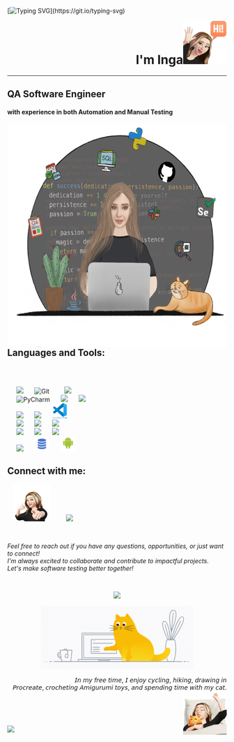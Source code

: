 
[![Typing SVG](https://readme-typing-svg.herokuapp.com?color=800000&size=29&multiline=true&width=700&lines=Hello+World!+Welcome+To+My+GitHub+Profile!)](https://git.io/typing-svg)
<div align="right" >
<img align="right" width="100"  src= "images/1 (4).JPG">
<br>
<br>
  
# I'm Inga 

</div>

---

## QA Software Engineer 
#### with experience in both Automation and Manual Testing
<img align="right" width="618" height="512" src= "images/Untitled_Artwork.png">
<br>

## Languages and Tools:

<br>
<br>

&ensp;&emsp;<img src="https://cdn.jsdelivr.net/gh/devicons/devicon/icons/github/github-original-wordmark.svg" width="35"/>
&ensp;&emsp;<img alt="Git" width="35px" style="padding-right:10px;" src="https://cdn.jsdelivr.net/gh/devicons/devicon/icons/git/git-original.svg" />
&ensp;&emsp;<img src="https://cdn.jsdelivr.net/gh/devicons/devicon/icons/python/python-original-wordmark.svg" width="35"/> <br>
&ensp;&emsp;<img src="https://blog.jetbrains.com/wp-content/uploads/2019/01/pycharm_icon.svg" width="35" alt="PyCharm"/> 
&ensp;&emsp;<img src="https://d2h1nbmw1jjnl.cloudfront.net/company_directory_entries/company_logos/000/000/328/original/bstack_2x.png?1582638320" width="35"/>
&ensp;&emsp;<img src="https://cdn.jsdelivr.net/gh/devicons/devicon/icons/html5/html5-original-wordmark.svg" width="35"/> <br>
&ensp;&emsp;<img src="https://cdn.jsdelivr.net/gh/devicons/devicon/icons/css3/css3-original-wordmark.svg" width="35"/>
&ensp;&emsp;<img src="https://cdn.jsdelivr.net/gh/devicons/devicon/icons/selenium/selenium-original.svg"  width="30"/>
&ensp;&emsp;<img src="https://github.com/devicons/devicon/blob/master/icons/vscode/vscode-original-wordmark.svg" title="VSCode" alt="VSCode" width="35"/><br> 
&ensp;&emsp;<img src="https://cdn.jsdelivr.net/gh/devicons/devicon/icons/jira/jira-plain-wordmark.svg" width="35"/> 
&ensp;&emsp;<img src="https://res.cloudinary.com/postman/image/upload/t_team_logo/v1629869194/team/2893aede23f01bfcbd2319326bc96a6ed0524eba759745ed6d73405a3a8b67a8" width="34" />
&ensp;&emsp;<img src="https://cdn.jsdelivr.net/gh/devicons/devicon/icons/firefox/firefox-original.svg" width="35"/> <br>
&ensp;&emsp;<img src="https://cdn.jsdelivr.net/gh/devicons/devicon/icons/safari/safari-original.svg" width="35"/>
&ensp;&emsp;<img src="https://cdn.jsdelivr.net/gh/devicons/devicon/icons/chrome/chrome-original.svg" width="35"/>
&ensp;&emsp;<img src="https://cdn.jsdelivr.net/gh/devicons/devicon/icons/slack/slack-original.svg" width="32"/><br>
&ensp;&emsp;<img src="https://cdn.jsdelivr.net/gh/devicons/devicon/icons/mysql/mysql-plain-wordmark.svg" width="35"/>
&ensp;&emsp;<img src="https://raw.githubusercontent.com/github/explore/80688e429a7d4ef2fca1e82350fe8e3517d3494d/topics/sql/sql.png" width="35"/>
&ensp;&emsp;<img src="https://github.com/devicons/devicon/blob/master/icons/android/android-original-wordmark.svg" title="Android" alt="Android" width="35"/>
<br>

## Connect with me: 
&emsp;<img  width="85"  src= "images/1 (26).JPG"> &emsp;&emsp;
<a href="https://www.linkedin.com/in/ingajumir/" target="blank" ><img  src="https://img.shields.io/badge/LinkedIn-0077B5?style=for-the-badge&logo=linkedin&logoColor=white" /></a>


<br>


*Feel free to reach out if you have any questions, opportunities, or just want to connect! <br> I'm always excited to collaborate and contribute to impactful projects. <br> Let's make software testing better together!*

<br>

<p align="center">
  <a href="https://github.com/DenverCoder1/readme-typing-svg">
    <img src="https://readme-typing-svg.demolab.com/?lines=Software%20QA%20Automation%20Engineer;Experienced%20UI%20and%20API%20Tester;Always%20learning%20new%20things%20:)&font=Fira%20Code&center=true&width=440&height=45&color=FFA500&vCenter=true&pause=1000&size=22" /></a>
</p> 
<p align="center">
<img  width="350" src="images/cat-coding.gif" >
</p>
<p align="right">
 𝘐𝘯 𝘮𝘺 𝘧𝘳𝘦𝘦 𝘵𝘪𝘮𝘦, 𝘐 𝘦𝘯𝘫𝘰𝘺 𝘤𝘺𝘤𝘭𝘪𝘯𝘨, 𝘩𝘪𝘬𝘪𝘯𝘨, 𝘥𝘳𝘢𝘸𝘪𝘯𝘨 𝘪𝘯 <br>𝘗𝘳𝘰𝘤𝘳𝘦𝘢𝘵𝘦, 𝘤𝘳𝘰𝘤𝘩𝘦𝘵𝘪𝘯𝘨 𝘈𝘮𝘪𝘨𝘶𝘳𝘶𝘮𝘪 𝘵𝘰𝘺𝘴,  𝘢𝘯𝘥 𝘴𝘱𝘦𝘯𝘥𝘪𝘯𝘨 𝘵𝘪𝘮𝘦 𝘸𝘪𝘵𝘩 𝘮𝘺 𝘤𝘢𝘵. <br>
<a href="https://www.instagram.com/purrsimmon.cat/" target="blank" ><img align="right" width="100"  src= "images/1 (16).JPG">
  
</p> 
<br>
<br>
<br>

![](https://komarev.com/ghpvc/?username=IngaJumir&color=yellow)

<!-- <a target="_blank" href = "https://soundcloud.com/gabrielanddresden/andain-beautiful-things?utm_source=clipboard&utm_medium=text&utm_campaign=social_sharing"> Vibing <img  width="60" src = "images/Andain-Beautiful-Things-Gabriel-Dresden-Unplugged-Mix.webp" onclick = "alert('Ready for the best song?')"> </a> -->



